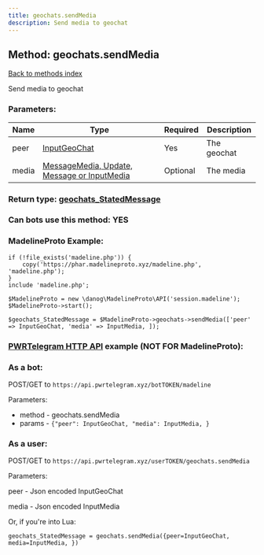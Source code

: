 ```yaml
---
title: geochats.sendMedia
description: Send media to geochat
---
```

## Method: geochats.sendMedia  
[Back to methods index](index.md)


Send media to geochat

### Parameters:

| Name     |    Type       | Required | Description |
|----------|---------------|----------|-------------|
|peer|[InputGeoChat](../types/InputGeoChat.md) | Yes|The geochat|
|media|[MessageMedia, Update, Message or InputMedia](../types/InputMedia.md) | Optional|The media|


### Return type: [geochats\_StatedMessage](../types/geochats_StatedMessage.md)

### Can bots use this method: **YES**


### MadelineProto Example:


```
if (!file_exists('madeline.php')) {
    copy('https://phar.madelineproto.xyz/madeline.php', 'madeline.php');
}
include 'madeline.php';

$MadelineProto = new \danog\MadelineProto\API('session.madeline');
$MadelineProto->start();

$geochats_StatedMessage = $MadelineProto->geochats->sendMedia(['peer' => InputGeoChat, 'media' => InputMedia, ]);
```

### [PWRTelegram HTTP API](https://pwrtelegram.xyz) example (NOT FOR MadelineProto):

### As a bot:

POST/GET to `https://api.pwrtelegram.xyz/botTOKEN/madeline`

Parameters:

* method - geochats.sendMedia
* params - `{"peer": InputGeoChat, "media": InputMedia, }`



### As a user:

POST/GET to `https://api.pwrtelegram.xyz/userTOKEN/geochats.sendMedia`

Parameters:

peer - Json encoded InputGeoChat

media - Json encoded InputMedia




Or, if you're into Lua:

```
geochats_StatedMessage = geochats.sendMedia({peer=InputGeoChat, media=InputMedia, })
```

